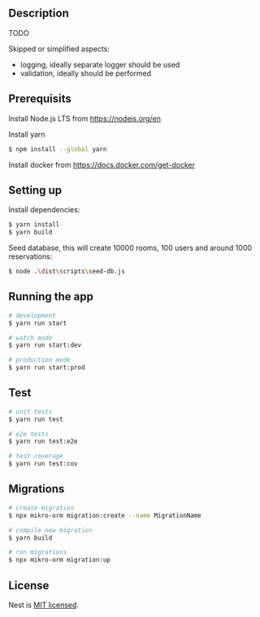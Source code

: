 ## Description

TODO

Skipped or simplified aspects:
- logging, ideally separate logger should be used
- validation, ideally should be performed

## Prerequisits
Install Node.js LTS from https://nodejs.org/en

Install yarn
```bash
$ npm install --global yarn
```
Install docker from https://docs.docker.com/get-docker

## Setting up
Install dependencies:
```bash
$ yarn install
$ yarn build
```
Seed database, this will create 10000 rooms, 100 users and around 1000 reservations:
```bash
$ node .\dist\scripts\seed-db.js
```

## Running the app

```bash
# development
$ yarn run start

# watch mode
$ yarn run start:dev

# production mode
$ yarn run start:prod
```

## Test

```bash
# unit tests
$ yarn run test

# e2e tests
$ yarn run test:e2e

# test coverage
$ yarn run test:cov
```

## Migrations
```bash
# create migration
$ npx mikro-orm migration:create --name MigrationName

# compile new migration
$ yarn build

# run migrations
$ npx mikro-orm migration:up
```

## License

Nest is [MIT licensed](LICENSE).
